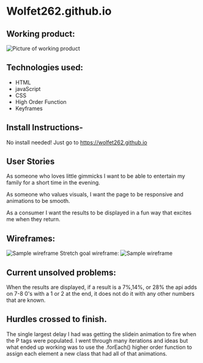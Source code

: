 # Wolfet262.github.io
## Working product:
![Picture of working product](https://i.imgur.com/n5CrKSh.png)

## Technologies used:
* HTML
* javaScript
* CSS
* High Order Function
* Keyframes

## Install Instructions-
No install needed!
Just go to https://wolfet262.github.io

## User Stories
As someone who loves little gimmicks I want to be able to entertain my family for a short time in the evening.

As someone who values visuals, I want the page to be responsive and animations to be smooth. 

As a consumer I want the results to be displayed in a fun way that excites me when they return.


## Wireframes:
![Sample wireframe](https://i.imgur.com/mtdsyJr.png)
Stretch goal wireframe:
![Sample wireframe](https://i.imgur.com/ASt23FS.jpg)


## Current unsolved problems:
When the results are displayed, if a result is a 7%,14%, or 28% the api adds on 7-8 0's with a 1 or 2 at the end, it does not do it with any other numbers that are known.

## Hurdles crossed to finish.
The single largest delay I had was getting the slidein animation to fire when the P tags were populated. I went through many iterations and ideas but what ended up working was to use the .forEach() higher order function to assign each element a new class that had all of that animations.
